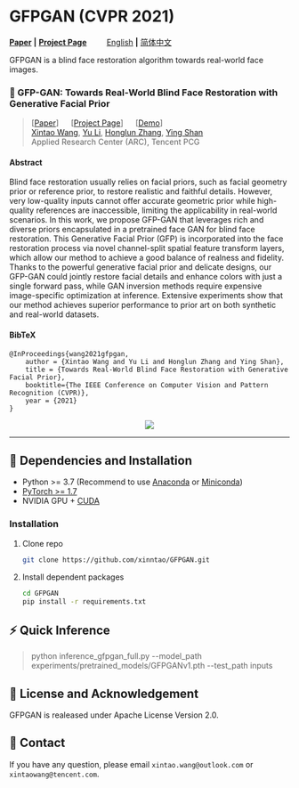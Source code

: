 # GFPGAN (CVPR 2021)

[**Paper**](https://arxiv.org/abs/2101.04061) **|** [**Project Page**](https://xinntao.github.io/projects/gfpgan) &emsp;&emsp; [English](README.md) **|** [简体中文](README_CN.md)

GFPGAN is a blind face restoration algorithm towards real-world face images.

### :book: GFP-GAN: Towards Real-World Blind Face Restoration with Generative Facial Prior
> [[Paper](https://arxiv.org/abs/2101.04061)] &emsp; [[Project Page](https://xinntao.github.io/projects/gfpgan)] &emsp; [[Demo]()] <br>
> [Xintao Wang](https://xinntao.github.io/), [Yu Li](https://yu-li.github.io/), [Honglun Zhang](https://scholar.google.com/citations?hl=en&user=KjQLROoAAAAJ), [Ying Shan](https://scholar.google.com/citations?user=4oXBp9UAAAAJ&hl=en) <br>
> Applied Research Center (ARC), Tencent PCG

#### Abstract

Blind face restoration usually relies on facial priors, such as facial geometry prior or reference prior, to restore realistic and faithful details. However, very low-quality inputs cannot offer accurate geometric prior while high-quality references are inaccessible, limiting the applicability in real-world scenarios. In this work, we propose GFP-GAN that leverages rich and diverse priors encapsulated in a pretrained face GAN for blind face restoration. This Generative Facial Prior (GFP) is incorporated into the face restoration process via novel channel-split spatial feature transform layers, which allow our method to achieve a good balance of realness and fidelity. Thanks to the powerful generative facial prior and delicate designs, our GFP-GAN could jointly restore facial details and enhance colors with just a single forward pass, while GAN inversion methods require expensive image-specific optimization at inference. Extensive experiments show that our method achieves superior performance to prior art on both synthetic and real-world datasets.

#### BibTeX

    @InProceedings{wang2021gfpgan,
        author = {Xintao Wang and Yu Li and Honglun Zhang and Ying Shan},
        title = {Towards Real-World Blind Face Restoration with Generative Facial Prior},
        booktitle={The IEEE Conference on Computer Vision and Pattern Recognition (CVPR)},
        year = {2021}
    }

<p align="center">
  <img src="https://xinntao.github.io/projects/GFPGAN_src/gfpgan_teaser.jpg">
</p>

---

## :wrench: Dependencies and Installation

- Python >= 3.7 (Recommend to use [Anaconda](https://www.anaconda.com/download/#linux) or [Miniconda](https://docs.conda.io/en/latest/miniconda.html))
- [PyTorch >= 1.7](https://pytorch.org/)
- NVIDIA GPU + [CUDA](https://developer.nvidia.com/cuda-downloads)

### Installation

1. Clone repo

    ```bash
    git clone https://github.com/xinntao/GFPGAN.git
    ```

1. Install dependent packages

    ```bash
    cd GFPGAN
    pip install -r requirements.txt
    ```

## :zap: Quick Inference

> python inference_gfpgan_full.py --model_path experiments/pretrained_models/GFPGANv1.pth --test_path inputs

## :scroll: License and Acknowledgement

GFPGAN is realeased under Apache License Version 2.0.

## :e-mail: Contact

If you have any question, please email `xintao.wang@outlook.com` or `xintaowang@tencent.com`.
